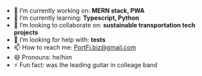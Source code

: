 - 🔭 I’m currently working on: **MERN stack, PWA**
- 🌱 I’m currently learning: **Typescript, Python**
- 👯 I’m looking to collaborate on: **sustainable transportation tech projects**
- 🤔 I’m looking for help with: **tests**
- 📫 How to reach me: PortFi.biz@gmail.com
- 😄 Pronouns: he/him
- ⚡ Fun fact: was the leading guitar in colleage band

<!--
**yxx-dev/yxx-dev** is a ✨ _special_ ✨ repository because its `README.md` (this file) appears on your GitHub profile.

Here are some ideas to get you started:

- 🔭 I’m currently working on ...
- 🌱 I’m currently learning ...
- 👯 I’m looking to collaborate on ...
- 🤔 I’m looking for help with ...
- 💬 Ask me about ...
- 📫 How to reach me: ...
- 😄 Pronouns: ...
- ⚡ Fun fact: ...
-->
